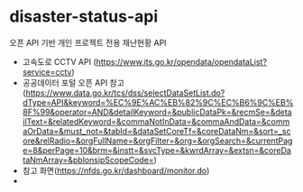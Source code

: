 # disaster-status-api

오픈 API 기반 개인 프로젝트 전용 재난현황 API

- 고속도로 CCTV API (https://www.its.go.kr/opendata/opendataList?service=cctv)
- 공공데이터 포털 오픈 API 참고(https://www.data.go.kr/tcs/dss/selectDataSetList.do?dType=API&keyword=%EC%9E%AC%EB%82%9C%EC%B6%9C%EB%8F%99&operator=AND&detailKeyword=&publicDataPk=&recmSe=&detailText=&relatedKeyword=&commaNotInData=&commaAndData=&commaOrData=&must_not=&tabId=&dataSetCoreTf=&coreDataNm=&sort=_score&relRadio=&orgFullName=&orgFilter=&org=&orgSearch=&currentPage=8&perPage=10&brm=&instt=&svcType=&kwrdArray=&extsn=&coreDataNmArray=&pblonsipScopeCode=)
- 참고 화면(https://nfds.go.kr/dashboard/monitor.do)
-
